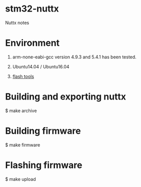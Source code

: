 # stm32-nuttx
Nuttx notes

# Environment
  1. arm-none-eabi-gcc version 4.9.3 and 5.4.1 has been tested.

  2. Ubuntu14.04 / Ubuntu16.04

  3. [flash tools](https://github.com/texane/stlink)

# Building and exporting nuttx
$ make archive

# Building firmware
$ make firmware

# Flashing firmware
$ make upload
